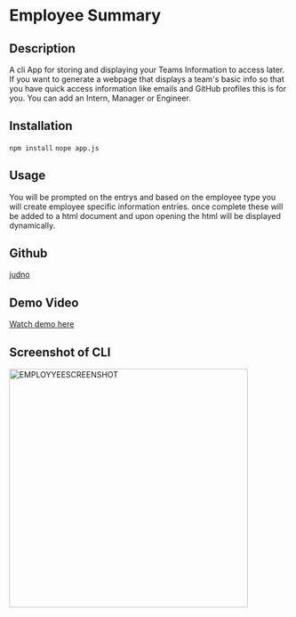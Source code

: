 # Employee Summary

## Description

A cli App for storing and displaying your Teams Information to access later.
If you want to generate a webpage that displays a team's basic info so that you have
quick access information like emails and GitHub profiles this is for you.
You can add an Intern, Manager or Engineer.

## Installation

`npm install` `nope app.js`

## Usage

You will be prompted on the entrys and based on the employee type you will create employee specific information entries.
once complete these will be added to a html document and upon opening the html will be displayed dynamically.

## Github

[judno](https://github.com/judno)

## Demo Video

[Watch demo here](https://drive.google.com/file/d/1lMDJ4dXxHIO5N6ZYaS4lYXWfZvuMh6qP/view?usp=sharing)
 
## Screenshot of CLI

<img width="429" alt="EMPLOYYEESCREENSHOT" src="https://user-images.githubusercontent.com/69154965/108614931-121e1100-7453-11eb-89ae-d02b9e87f16d.png">
